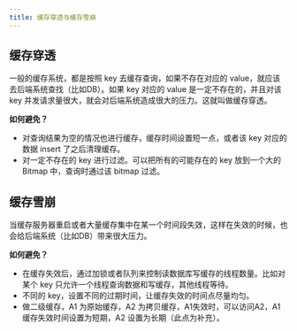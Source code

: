 ```yaml
---
title: 缓存穿透与缓存雪崩
---
```


## 缓存穿透

一般的缓存系统，都是按照 key 去缓存查询，如果不存在对应的 value，就应该去后端系统查找（比如DB）。如果 key 对应的 value 是一定不存在的，并且对该 key 并发请求量很大，就会对后端系统造成很大的压力。这就叫做缓存穿透。

**如何避免？**
- 对查询结果为空的情况也进行缓存，缓存时间设置短一点，或者该 key 对应的数据 insert 了之后清理缓存。
- 对一定不存在的 key 进行过滤。可以把所有的可能存在的 key 放到一个大的 Bitmap 中，查询时通过该 bitmap 过滤。

## 缓存雪崩

当缓存服务器重启或者大量缓存集中在某一个时间段失效，这样在失效的时候，也会给后端系统（比如DB）带来很大压力。

**如何避免？**
- 在缓存失效后，通过加锁或者队列来控制读数据库写缓存的线程数量。比如对某个 key 只允许一个线程查询数据和写缓存，其他线程等待。
- 不同的 key，设置不同的过期时间，让缓存失效的时间点尽量均匀。
- 做二级缓存，A1 为原始缓存，A2 为拷贝缓存，A1失效时，可以访问A2，A1 缓存失效时间设置为短期，A2 设置为长期（此点为补充）。

